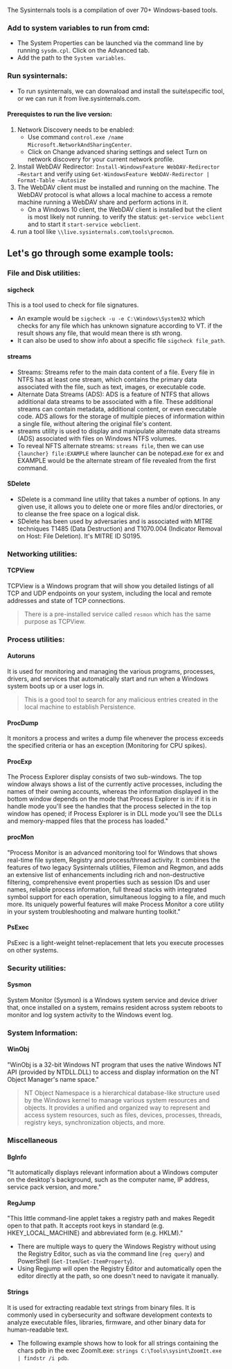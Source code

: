 The Sysinternals tools is a compilation of over 70+ Windows-based tools.

### Add to system variables to run from cmd:
- The System Properties can be launched via the command line by running `sysdm.cpl`. Click on the Advanced tab.
- Add the path to the `System variables`.

### Run sysinternals:
- To run sysinternals, we can downaload and install the suite\specific tool, or we can run it from live.sysinternals.com.
#### Prerequistes to run the live version:
1. Network Discovery needs to be enabled:
   - Use command `control.exe /name Microsoft.NetworkAndSharingCenter`.
   - Click on Change advanced sharing settings and select Turn on network discovery for your current network profile.
2. Install WebDAV Redirector: `Install-WindowsFeature WebDAV-Redirector –Restart` and verify using `Get-WindowsFeature WebDAV-Redirector | Format-Table –Autosize`
3. The WebDAV client must be installed and running on the machine. The WebDAV protocol is what allows a local machine to access a remote machine running a WebDAV share and perform actions in it.
   - On a Windows 10 client, the WebDAV client is installed but the client is most likely not running. to verify the status: `get-service webclient` and to start it `start-service webclient`.
4. run a tool like `\\live.sysinternals.com\tools\procmon`.

## Let's go through some example tools:
### File and Disk utilities:
#### sigcheck
This is a tool used to check for file signatures. 
- An example would be `sigcheck -u -e C:\Windows\System32` which checks for any file which has unknown signature according to VT. if the result shows any file, that would mean there is sth wrong.
- It can also be used to show info about a specific file `sigcheck file_path`.
#### streams
- Streams: Streams refer to the main data content of a file. Every file in NTFS has at least one stream, which contains the primary data associated with the file, such as text, images, or executable code.
- Alternate Data Streams (ADS): ADS is a feature of NTFS that allows additional data streams to be associated with a file. These additional streams can contain metadata, additional content, or even executable code. ADS allows for the storage of multiple pieces of information within a single file, without altering the original file's content.
- streams utility is used to display and manipulate alternate data streams (ADS) associated with files on Windows NTFS volumes.
- To reveal NFTS alternate streams: `streams file`, then we can use `{launcher} file:EXAMPLE` where launcher can be notepad.exe for ex and EXAMPLE would be the alternate stream of file revealed from the first command.
#### SDelete
- SDelete is a command line utility that takes a number of options. In any given use, it allows you to delete one or more files and/or directories, or to cleanse the free space on a logical disk.
- SDelete has been used by adversaries and is associated with MITRE techniques T1485 (Data Destruction) and T1070.004 (Indicator Removal on Host: File Deletion). It's MITRE ID S0195.

### Networking utilities:
#### TCPView
TCPView is a Windows program that will show you detailed listings of all TCP and UDP endpoints on your system, including the local and remote addresses and state of TCP connections. 
> There is a pre-installed service called `resmon` which has the same purpose as TCPView.

### Process utilities:
#### Autoruns
It is used for monitoring and managing the various programs, processes, drivers, and services that automatically start and run when a Windows system boots up or a user logs in.
> This is a good tool to search for any malicious entries created in the local machine to establish Persistence.
#### ProcDump
It monitors a process and writes a dump file whenever the process exceeds the specified criteria or has an exception (Monitoring for CPU spikes).
#### ProcExp
The Process Explorer display consists of two sub-windows. The top window always shows a list of the currently active processes, including the names of their owning accounts, whereas the information displayed in the bottom window depends on the mode that Process Explorer is in: if it is in handle mode you'll see the handles that the process selected in the top window has opened; if Process Explorer is in DLL mode you'll see the DLLs and memory-mapped files that the process has loaded."
#### procMon
"Process Monitor is an advanced monitoring tool for Windows that shows real-time file system, Registry and process/thread activity. It combines the features of two legacy Sysinternals utilities, Filemon and Regmon, and adds an extensive list of enhancements including rich and non-destructive filtering, comprehensive event properties such as session IDs and user names, reliable process information, full thread stacks with integrated symbol support for each operation, simultaneous logging to a file, and much more. Its uniquely powerful features will make Process Monitor a core utility in your system troubleshooting and malware hunting toolkit."
#### PsExec
PsExec is a light-weight telnet-replacement that lets you execute processes on other systems.

### Security utilities:
#### Sysmon
System Monitor (Sysmon) is a Windows system service and device driver that, once installed on a system, remains resident across system reboots to monitor and log system activity to the Windows event log.

### System Information:
#### WinObj
"WinObj is a 32-bit Windows NT program that uses the native Windows NT API (provided by NTDLL.DLL) to access and display information on the NT Object Manager's name space."
> NT Object Namespace is a hierarchical database-like structure used by the Windows kernel to manage various system resources and objects. It provides a unified and organized way to represent and access system resources, such as files, devices, processes, threads, registry keys, synchronization objects, and more.

### Miscellaneous
#### BgInfo
"It automatically displays relevant information about a Windows computer on the desktop's background, such as the computer name, IP address, service pack version, and more."
#### RegJump
"This little command-line applet takes a registry path and makes Regedit open to that path. It accepts root keys in standard (e.g. HKEY_LOCAL_MACHINE) and abbreviated form (e.g. HKLM)." 
- There are multiple ways to query the Windows Registry without using the Registry Editor, such as via the command line (`reg query`) and PowerShell (`Get-Item`/`Get-ItemProperty`).
- Using Regjump will open the Registry Editor and automatically open the editor directly at the path, so one doesn't need to navigate it manually.
#### Strings
It is used for extracting readable text strings from binary files. It is commonly used in cybersecurity and software development contexts to analyze executable files, libraries, firmware, and other binary data for human-readable text.
- The following example shows how to look for all strings containing the chars pdb in the exec ZoomIt.exe: `strings C:\Tools\sysint\ZoomIt.exe | findstr /i pdb`.
